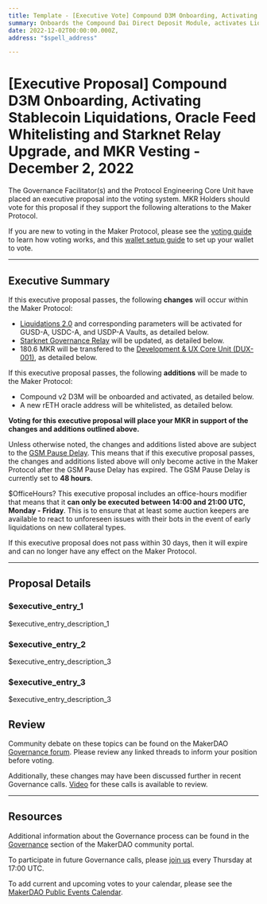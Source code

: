 ```yaml
---
title: Template - [Executive Vote] Compound D3M Onboarding, Activating Stablecoin Liquidations, Oracle Feed Whitelisting, Starknet Relay Upgrade, and MKR Vesting - December 2, 2022
summary: Onboards the Compound Dai Direct Deposit Module, activates Liquidations 2.0 for GUSD, USDC and USDP vaults, whitelists rETH oracle, updates Starknet Governance Delay, and transfers MKR vesting for DUX-001.
date: 2022-12-02T00:00:00.000Z, 
address: "$spell_address"

---
```

# [Executive Proposal] Compound D3M Onboarding, Activating Stablecoin Liquidations, Oracle Feed Whitelisting and Starknet Relay Upgrade, and MKR Vesting - December 2, 2022

The Governance Facilitator(s) and the Protocol Engineering Core Unit have placed an executive proposal into the voting system. MKR Holders should vote for this proposal if they support the following alterations to the Maker Protocol.

If you are new to voting in the Maker Protocol, please see the [voting guide](https://community-development.makerdao.com/en/learn/governance/how-voting-works/) to learn how voting works, and this [wallet setup guide](https://community-development.makerdao.com/en/learn/governance/voting-setup/) to set up your wallet to vote.

---

## Executive Summary

If this executive proposal passes, the following **changes** will occur within the Maker Protocol:
- [Liquidations 2.0](https://docs.makerdao.com/smart-contract-modules/dog-and-clipper-detailed-documentation) and corresponding parameters will be activated for GUSD-A, USDC-A, and USDP-A Vaults, as detailed below. 
- [Starknet Governance Relay](https://forum.makerdao.com/t/starknet-changes-for-2022-10-26-executive-spell/18468) will be updated, as detailed below.
- 180.6 MKR will be transfered to the [Development & UX Core Unit (DUX-001)](https://mips.makerdao.com/mips/details/MIP39c2SP18), as detailed below. 

If this executive proposal passes, the following **additions** will be made to the Maker Protocol:
- Compound v2 D3M will be onboarded and activated, as detailed below. 
- A new rETH oracle address will be whitelisted, as detailed below.

**Voting for this executive proposal will place your MKR in support of the changes and additions outlined above.**

Unless otherwise noted, the changes and additions listed above are subject to the [GSM Pause Delay](https://manual.makerdao.com/parameter-index/core/param-gsm-pause-delay). This means that if this executive proposal passes, the changes and additions listed above will only become active in the Maker Protocol after the GSM Pause Delay has expired. The GSM Pause Delay is currently set to **48 hours**.

$OfficeHours? This executive proposal includes an office-hours modifier that means that it **can only be executed between 14:00 and 21:00 UTC, Monday - Friday**. This is to ensure that at least some auction keepers are available to react to unforeseen issues with their bots in the event of early liquidations on new collateral types.

If this executive proposal does not pass within 30 days, then it will expire and can no longer have any effect on the Maker Protocol.

---

## Proposal Details

### $executive_entry_1

$executive_entry_description_1

### $executive_entry_2

$executive_entry_description_3

### $executive_entry_3

$executive_entry_description_3

## Review

Community debate on these topics can be found on the MakerDAO [Governance forum](https://forum.makerdao.com/). Please review any linked threads to inform your position before voting.

Additionally, these changes may have been discussed further in recent Governance calls. [Video](https://www.youtube.com/playlist?list=PLLzkWCj8ywWNq5-90-Id6VPSsrk4OWVan) for these calls is available to review.

---

## Resources

Additional information about the Governance process can be found in the [Governance](https://community-development.makerdao.com/en/learn/governance) section of the MakerDAO community portal.

To participate in future Governance calls, please [join us](https://github.com/makerdao/community/tree/master/governance/governance-and-risk-meetings) every Thursday at 17:00 UTC.

To add current and upcoming votes to your calendar, please see the [MakerDAO Public Events Calendar](https://calendar.google.com/calendar/embed?src=makerdao.com_3efhm2ghipksegl009ktniomdk%40group.calendar.google.com&ctz=UTC&mode=week&showCalendars=0&showPrint=0).
